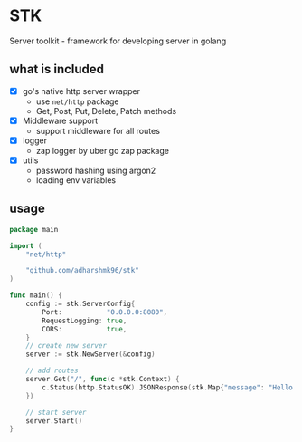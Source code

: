 # STK

Server toolkit - framework for developing server in golang

## what is included

- [x] go's native http server wrapper
  - use `net/http` package
  - Get, Post, Put, Delete, Patch methods
- [x] Middleware support
  - support middleware for all routes
- [x] logger
  - zap logger by uber go zap package
- [x] utils
  - password hashing using argon2
  - loading env variables
    
## usage

```go
package main

import (
	"net/http"

	"github.com/adharshmk96/stk"
)

func main() {
	config := stk.ServerConfig{
		Port:           "0.0.0.0:8080",
		RequestLogging: true,
		CORS:           true,
	}
	// create new server
	server := stk.NewServer(&config)

	// add routes
	server.Get("/", func(c *stk.Context) {
		c.Status(http.StatusOK).JSONResponse(stk.Map{"message": "Hello World"})
	})

	// start server
	server.Start()
}
```
